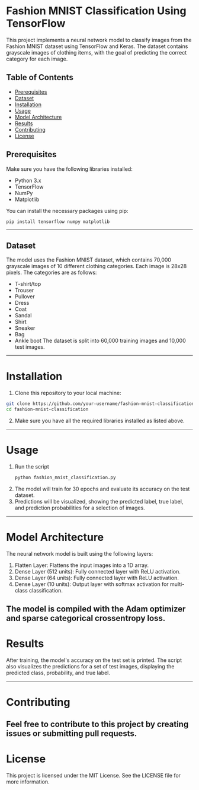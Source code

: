 # Fashion MNIST Classification Using TensorFlow

This project implements a neural network model to classify images from the Fashion MNIST dataset using TensorFlow and Keras. The dataset contains grayscale images of clothing items, with the goal of predicting the correct category for each image.

## Table of Contents
- [Prerequisites](#prerequisites)
- [Dataset](#dataset)
- [Installation](#installation)
- [Usage](#usage)
- [Model Architecture](#model-architecture)
- [Results](#results)
- [Contributing](#contributing)
- [License](#license)

## Prerequisites

Make sure you have the following libraries installed:

- Python 3.x
- TensorFlow
- NumPy
- Matplotlib

You can install the necessary packages using pip:

```bash
pip install tensorflow numpy matplotlib
```
---

## Dataset
The model uses the Fashion MNIST dataset, which contains 70,000 grayscale images of 10 different clothing categories. Each image is 28x28 pixels. The categories are as follows:
- T-shirt/top
- Trouser
- Pullover
- Dress
- Coat
- Sandal
- Shirt
- Sneaker
- Bag
- Ankle boot
The dataset is split into 60,000 training images and 10,000 test images.
---

# Installation
1. Clone this repository to your local machine:
```bash
git clone https://github.com/your-username/fashion-mnist-classification.git
cd fashion-mnist-classification
```
2. Make sure you have all the required libraries installed as listed above.

---

# Usage
1. Run the script
     ```bash
    python fashion_mnist_classification.py
   ```
2. The model will train for 30 epochs and evaluate its accuracy on the test dataset.
3. Predictions will be visualized, showing the predicted label, true label, and prediction probabilities for a selection of images.

--- 

# Model Architecture
The neural network model is built using the following layers:

1. Flatten Layer: Flattens the input images into a 1D array.
2. Dense Layer (512 units): Fully connected layer with ReLU activation.
3. Dense Layer (64 units): Fully connected layer with ReLU activation.
4. Dense Layer (10 units): Output layer with softmax activation for multi-class classification.
   
The model is compiled with the Adam optimizer and sparse categorical crossentropy loss.
 ---
 
# Results
  After training, the model's accuracy on the test set is printed. The script also visualizes the predictions for a set of test images, displaying the predicted class, probability,    and true label.

---

# Contributing
Feel free to contribute to this project by creating issues or submitting pull requests.
--- 

# License
This project is licensed under the MIT License. See the LICENSE file for more information.
